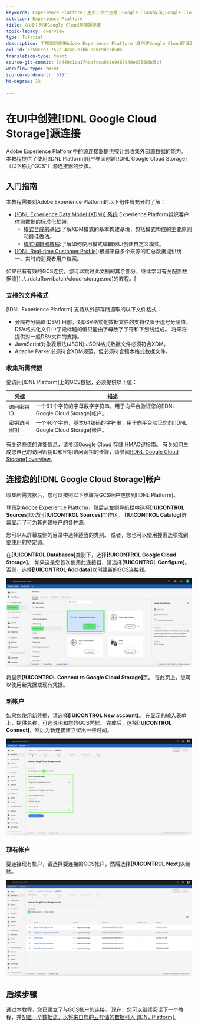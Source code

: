 ```yaml
---
keywords: Experience Platform；主页；热门主题；Google Cloud存储;Google Cloud存储;GCS;gcs
solution: Experience Platform
title: 在UI中创建Google Cloud存储源连接
topic-legacy: overview
type: Tutorial
description: 了解如何使用Adobe Experience Platform UI创建Google Cloud存储源连接。
exl-id: 3258ccd7-757c-4c4a-b7bb-0e8c9de3b50a
translation-type: tm+mt
source-git-commit: 5d449c1ca174cafcca988e9487940eb7550bd5cf
workflow-type: tm+mt
source-wordcount: '575'
ht-degree: 1%

---
```


# 在UI中创建[!DNL Google Cloud Storage]源连接

Adobe Experience Platform中的源连接器提供按计划收集外部源数据的能力。 本教程提供了使用[!DNL Platform]用户界面创建[!DNL Google Cloud Storage]（以下称为“GCS”）源连接器的步骤。

## 入门指南

本教程需要对Adobe Experience Platform的以下组件有充分的了解：

* [[!DNL Experience Data Model (XDM)] 系统](../../../../../xdm/home.md):Experience Platform组织客户体验数据的标准化框架。
   * [模式合成的基础](../../../../../xdm/schema/composition.md):了解XDM模式的基本构建基块，包括模式构成的主要原则和最佳做法。
   * [模式编辑器教程](../../../../../xdm/tutorials/create-schema-ui.md):了解如何使用模式编辑器UI创建自定义模式。
* [[!DNL Real-time Customer Profile]](../../../../../profile/home.md):根据来自多个来源的汇总数据提供统一、实时的消费者用户档案。

如果已有有效的GCS连接，您可以跳过此文档的其余部分，继续学习有关配置数据流](../../dataflow/batch/cloud-storage.md)的教程。[

### 支持的文件格式

[!DNL Experience Platform] 支持从外部存储摄取的以下文件格式：

* 分隔符分隔值(DSV):目前，对DSV格式化数据文件的支持仅限于逗号分隔值。 DSV格式化文件中字段标题的值只能由字母数字字符和下划线组成。 将来将提供对一般DSV文件的支持。
* JavaScript对象表示法(JSON):JSON格式数据文件必须符合XDM。
* Apache Parke:必须符合XDM规范，但必须符合镶木格式数据文件。

### 收集所需凭据

要访问[!DNL Platform]上的GCS数据，必须提供以下值：

| 凭据 | 描述 |
| ---------- | ----------- |
| 访问密钥ID | 一个61个字符的字母数字字符串，用于向平台验证您的[!DNL Google Cloud Storage]帐户。 |
| 密钥访问密钥 | 一个40个字符、基本64编码的字符串，用于向平台验证您的[!DNL Google Cloud Storage]帐户。 |

有关这些值的详细信息，请参阅[Google Cloud 存储 HMAC键](https://cloud.google.com/storage/docs/authentication/hmackeys#overview)指南。 有关如何生成您自己的访问密钥ID和密钥访问密钥的步骤，请参阅[[!DNL Google Cloud Storage] overview](../../../../connectors/cloud-storage/google-cloud-storage.md)。

## 连接您的[!DNL Google Cloud Storage]帐户

收集所需凭据后，您可以按照以下步骤将GCS帐户链接到[!DNL Platform]。

登录到[Adobe Experience Platform](https://platform.adobe.com)，然后从左侧导航栏中选择&#x200B;**[!UICONTROL Sources]**&#x200B;以访问&#x200B;**[!UICONTROL Sources]**&#x200B;工作区。 **[!UICONTROL Catalog]**&#x200B;屏幕显示了可为其创建帐户的各种源。

您可以从屏幕左侧的目录中选择适当的类别。 或者，您也可以使用搜索选项找到要使用的特定源。

在&#x200B;**[!UICONTROL Databases]**&#x200B;类别下，选择&#x200B;**[!UICONTROL Google Cloud Storage]**。 如果这是您首次使用此连接器，请选择&#x200B;**[!UICONTROL Configure]**。 否则，选择&#x200B;**[!UICONTROL Add data]**&#x200B;以创建新的GCS连接器。

![目录](../../../../images/tutorials/create/google-cloud-storage/catalog.png)

将显示&#x200B;**[!UICONTROL Connect to Google Cloud Storage]**&#x200B;页。 在此页上，您可以使用新凭据或现有凭据。

### 新帐户

如果您使用新凭据，请选择&#x200B;**[!UICONTROL New account]**。 在显示的输入表单上，提供名称、可选说明和您的GCS凭据。 完成后，选择&#x200B;**[!UICONTROL Connect]**，然后为新连接建立留出一些时间。

![connect](../../../../images/tutorials/create/google-cloud-storage/connect.png)

### 现有帐户

要连接现有帐户，请选择要连接的GCS帐户，然后选择&#x200B;**[!UICONTROL Next]**&#x200B;以继续。

![现有](../../../../images/tutorials/create/google-cloud-storage/existing.png)

## 后续步骤

通过本教程，您已建立了与GCS帐户的连接。 现在，您可以继续阅读下一个教程，并[配置一个数据流，以将来自您的云存储的数据引入 [!DNL Platform]](../../dataflow/batch/cloud-storage.md)。
